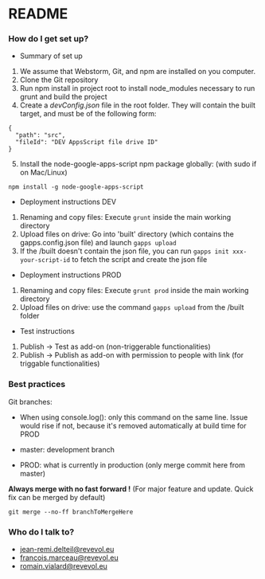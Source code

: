 # README #

### How do I get set up? ###

* Summary of set up

1. We assume that Webstorm, Git, and npm are installed on you computer.
2. Clone the Git repository
3. Run npm install in project root to install node_modules necessary to run grunt and build the project
4. Create a _devConfig.json_ file in the root folder.
They will contain the built target, and must be of the following form:
```
{
  "path": "src",
  "fileId": "DEV AppsScript file drive ID"
}
```
5. Install the node-google-apps-script npm package globally: (with sudo if on Mac/Linux)
```
npm install -g node-google-apps-script
```

* Deployment instructions DEV

1. Renaming and copy files: Execute ``grunt`` inside the main working directory
2. Upload files on drive: Go into 'built' directory (which contains the gapps.config.json file) and launch ``gapps upload``
3. If the /built doesn't contain the json file, you can run `gapps init xxx-your-script-id` to fetch the script and create the json file

* Deployment instructions PROD

1. Renaming and copy files: Execute ``grunt prod`` inside the main working directory
2. Upload files on drive: use the command ``gapps upload`` from the /built folder

* Test instructions

1. Publish -> Test as add-on (non-triggerable functionalities)
2. Publish -> Publish as add-on with permission to people with link (for triggable functionalities)

### Best practices ###

Git branches:

* When using console.log(): only this command on the same line. Issue would rise if not, because it's removed automatically at build time for PROD
* master: development branch

* PROD: what is currently in production (only merge commit here from master)

**Always merge with no fast forward !** (For major feature and update. Quick fix can be merged by default)
```
git merge --no-ff branchToMergeHere
```


### Who do I talk to? ###

* jean-remi.delteil@revevol.eu
* francois.marceau@revevol.eu
* romain.vialard@revevol.eu